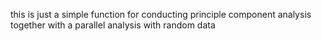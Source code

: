 this is just a simple function for conducting principle component analysis together with a parallel analysis with random data
